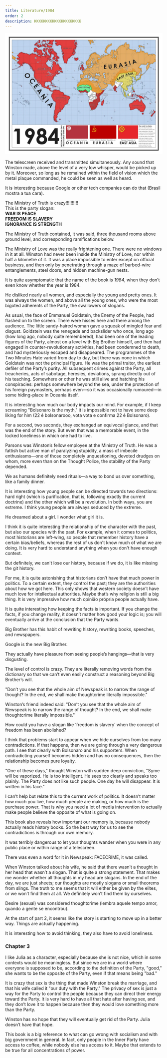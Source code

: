 ```yaml
---
title: Literature/1984
order: 2
description: KKKKKKKKKKKKKKKKKKKKK
---
```


![alt text](image.png)

The telescreen received and transmitted simultaneously. Any sound that Winston made, above the level of a very low whisper, would be picked up by it. Moreover, so long as he remained within the field of vision which the metal plaque commanded, he could be seen as well as heard. 

It is interesting because Google or other tech companies can do that (Brasil mostra a tua cara).

The Ministry of Truth is crazy!!!!!!!!!!  
This is the party slogan:  
**WAR IS PEACE**  
**FREEDOM IS SLAVERY**  
**IGNORANCE IS STRENGTH**

The Ministry of Truth contained, it was said, three thousand rooms above ground level, and corresponding ramifications below.  

The Ministry of Love was the really frightening one. There were no windows in it at all. Winston had never been inside the Ministry of Love, nor within half a kilometre of it. It was a place impossible to enter except on official business, and then only by penetrating through a maze of barbed-wire entanglements, steel doors, and hidden machine-gun nests.  

It is quite asymptomatic that the name of the book is *1984*, when they don’t even know whether the year is 1984.  

He disliked nearly all women, and especially the young and pretty ones. It was always the women, and above all the young ones, who were the most bigoted adherents of the Party, the swallowers of slogans.  

As usual, the face of Emmanuel Goldstein, the Enemy of the People, had flashed on to the screen. There were hisses here and there among the audience. The little sandy-haired woman gave a squeak of mingled fear and disgust. Goldstein was the renegade and backslider who once, long ago (how long ago, nobody quite remembered), had been one of the leading figures of the Party, almost on a level with Big Brother himself, and then had engaged in counter-revolutionary activities, had been condemned to death, and had mysteriously escaped and disappeared. The programmes of the Two Minutes Hate varied from day to day, but there was none in which Goldstein was not the principal figure. He was the primal traitor, the earliest defiler of the Party’s purity. All subsequent crimes against the Party, all treacheries, acts of sabotage, heresies, deviations, sprang directly out of his teaching. Somewhere or other he was still alive and hatching his conspiracies: perhaps somewhere beyond the sea, under the protection of his foreign paymasters, perhaps even—so it was occasionally rumoured—in some hiding-place in Oceania itself.  

It is interesting how much our body impacts our mind. For example, if I keep screaming "Bolsonaro is the myth," it is impossible not to have some deep liking for him (22 é bolsonarooo, vota vota e confirma 22 é Bolsonaro).  

For a second, two seconds, they exchanged an equivocal glance, and that was the end of the story. But even that was a memorable event, in the locked loneliness in which one had to live.  

Parsons was Winston’s fellow employee at the Ministry of Truth. He was a fattish but active man of paralyzing stupidity, a mass of imbecile enthusiasms—one of those completely unquestioning, devoted drudges on whom, more even than on the Thought Police, the stability of the Party depended.  

We as humans definitely need rituals—a way to bond us over something, like a family dinner.  

It is interesting how young people can be directed towards two directions: hard right (which is purification, that is, following exactly the current doctrine) and the other which will be a revolution. In both ways, you are extreme. I think young people are always seduced by the extreme.  

He dreamed about a girl. I wonder what girl it is.  

I think it is quite interesting the relationship of the character with the past, but also our species with the past. For example, when it comes to politics, most historians are left-wing, so people that remember history have a certain bias/beliefs, whereas the rest of us don't know much of what we are doing. It is very hard to understand anything when you don't have enough context.  

But definitely, we can't lose our history, because if we do, it is like missing the git history.  

For me, it is quite astonishing that historians don’t have that much power in politics. To a certain extent, they control the past; they are the authorities about how we got here. This only shows that western society doesn’t have much love for intellectual authorities. Maybe that’s why religion is still a big thing. It is very impressive how much opinião própria people actually have.  

It is quite interesting how keeping the facts is important. If you change the facts, if you change reality, it doesn’t matter how good your logic is; you will eventually arrive at the conclusion that the Party wants.  

Big Brother has this habit of rewriting history, rewriting books, speeches, and newspapers.  

Google is the new Big Brother.  

They actually have pleasure from seeing people’s hangings—that is very disgusting.  

The level of control is crazy. They are literally removing words from the dictionary so that we can’t even easily construct a reasoning beyond Big Brother’s will.  

"Don’t you see that the whole aim of Newspeak is to narrow the range of thought? In the end, we shall make thoughtcrime literally impossible."  

Winston’s friend indeed said: "Don’t you see that the whole aim of Newspeak is to narrow the range of thought? In the end, we shall make thoughtcrime literally impossible."  

How could you have a slogan like ‘freedom is slavery’ when the concept of freedom has been abolished?  

I think that problems start to appear when we hide ourselves from too many contradictions. If that happens, then we are going through a very dangerous path. I see that clearly with Bolsonaro and his supporters. When contradicting yourself becomes hidden and has no consequences, then the relationship becomes pure loyalty.  

"One of these days," thought Winston with sudden deep conviction, "Syme will be vaporized. He is too intelligent. He sees too clearly and speaks too plainly. The Party does not like such people. One day he will disappear. It is written in his face."  

I can’t help but relate this to the current work of politics. It doesn’t matter how much you live, how much people are making, or how much is the purchase power. That is why you need a lot of media intervention to actually make people believe the opposite of what is going on.  

This book also reveals how important our memory is, because nobody actually reads history books. So the best way for us to see the contradictions is through our own memory.  

It was terribly dangerous to let your thoughts wander when you were in any public place or within range of a telescreen.  

There was even a word for it in Newspeak: FACECRIME, it was called.  

When Winston talked about his wife, he said that there wasn’t a thought in her head that wasn’t a slogan. That is quite a strong statement. That makes me wonder whether all thoughts in my head are slogans. In the end of the day, we are just sheets; our thoughts are mostly slogans or small theorems from slings. The truth to me seems that it will either be given by the elites, or we won’t find them at all. We definitely won’t find them by ourselves.  

Desire (sexual) was considered thoughtcrime (lembra aquele tempo amor, quando a gente se encontrou).  

At the start of part 2, it seems like the story is starting to move up in a better way. Things are actually happening.  

It is interesting how to avoid thinking, they also have to avoid loneliness.  

### Chapter 3  

I like Julia as a character, especially because she is not nice, which in some contexts would be meaningless. But since we are in a world where everyone is supposed to be, according to the definition of the Party, "good," she wants to be the opposite of the Party, even if that means being "bad."  

It is crazy that sex is the thing that made Winston break the marriage, and that his wife called it "our duty with the Party." The privacy of sex is just a way for the Party to control the people because they can direct their energy toward the Party. It is very hard to have all that hate after having sex, and they don’t love it to happen because then they would love something more than the Party.  

Winston has no hope that they will eventually get rid of the Party. Julia doesn’t have that hope.  

This book is a big reference to what can go wrong with socialism and with big government in general. In fact, only people in the Inner Party have access to coffee, while nobody else has access to it. Maybe that extends to be true for all concentrations of power.  
